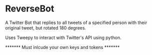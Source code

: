 # ReverseBot

A Twitter Bot that replies to all tweets of a specified person with their original tweet, but rotated 180 degrees. 

Uses Tweepy to interact with Twitter's API using python. 

******* Must inlcude your own keys and tokens *******
